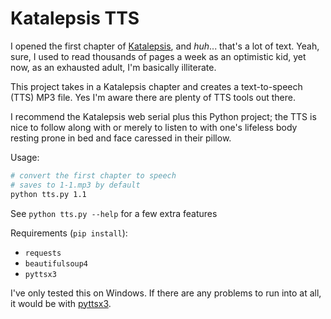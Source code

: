 
# Katalepsis TTS

I opened the first chapter of [Katalepsis](https://katalepsis.net/), and *huh*... that's a lot of text. Yeah, sure, I used to read thousands of pages a week as an optimistic kid, yet now, as an exhausted adult, I'm basically illiterate.

This project takes in a Katalepsis chapter and creates a text-to-speech (TTS) MP3 file. Yes I'm aware there are plenty of TTS tools out there.

I recommend the Katalepsis web serial plus this Python project; the TTS is nice to follow along with or merely to listen to with one's lifeless body resting prone in bed and face caressed in their pillow.

Usage:

```bash
# convert the first chapter to speech
# saves to 1-1.mp3 by default
python tts.py 1.1
````

See ``python tts.py --help`` for a few extra features

Requirements (`pip install`):

- `requests`
- `beautifulsoup4`
- `pyttsx3`

I've only tested this on Windows. If there are any problems to run into at all, it would be with [pyttsx3](https://pyttsx3.readthedocs.io/en/latest/).